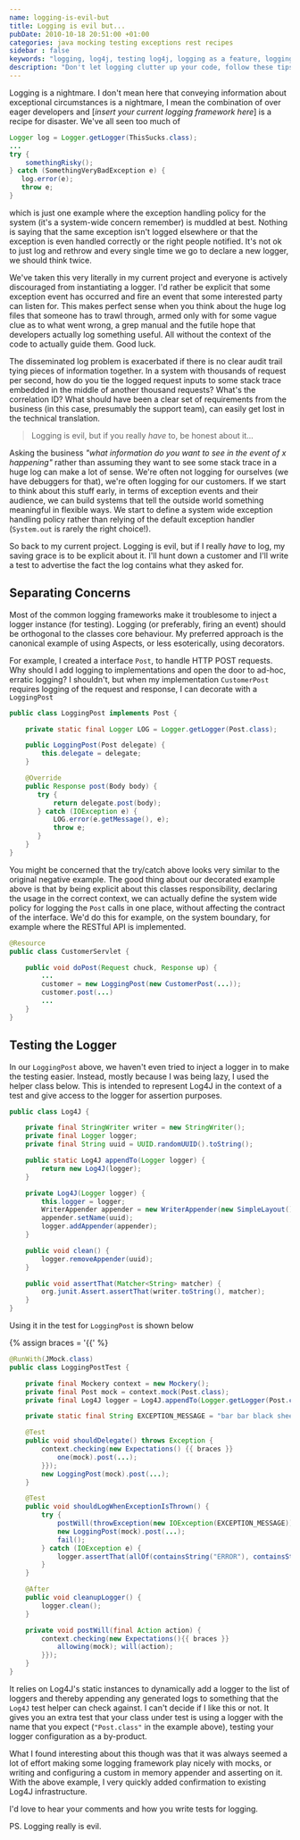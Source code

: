 ```yaml
---
name: logging-is-evil-but
title: Logging is evil but...
pubDate: 2010-10-18 20:51:00 +01:00
categories: java mocking testing exceptions rest recipes
sidebar : false
keywords: "logging, log4j, testing log4j, logging as a feature, logging is bad, why is logging bad"
description: "Don't let logging clutter up your code, follow these tips to separate concerns and move towards logging as a feature. We also look at how to actually test against logging."
---
```


Logging is a nightmare. I don't mean here that conveying information about exceptional circumstances is a nightmare, I mean the combination of over eager developers and [_insert your current logging framework here_] is a recipe for disaster. We've all seen too much of


``` java
Logger log = Logger.getLogger(ThisSucks.class);
...
try {
    somethingRisky();
} catch (SomethingVeryBadException e) {
   log.error(e);
   throw e;
}
```

which is just one example where the exception handling policy for the system (it's a system-wide concern remember) is muddled at best. Nothing is saying that the same exception isn't logged elsewhere or that the exception is even handled correctly or the right people notified. It's not ok to just log and rethrow and every single time we go to declare a new logger, we should think twice.

<!-- more -->

We've taken this very literally in my current project and everyone is actively discouraged from instantiating a logger. I'd rather be explicit that some exception event has occurred and fire an event that some interested party can listen for. This makes perfect sense when you think about the huge log files that someone has to trawl through, armed only with for some vague clue as to what went wrong, a grep manual and the futile hope that developers actually log something useful. All without the context of the code to actually guide them. Good luck.

The disseminated log problem is exacerbated if there is no clear audit trail tying pieces of information together. In a system with thousands of request per second, how do you tie the logged request inputs to some stack trace embedded in the middle of another thousand requests? What's the correlation ID? What should have been a clear set of requirements from the business (in this case, presumably the support team), can easily get lost in the technical translation.

> Logging is evil, but if you really *have* to, be honest about it...

Asking the business _"what information do you want to see in the event of x happening"_ rather than assuming they want to see some stack trace in a huge log can make a lot of sense. We're often not logging for ourselves (we have debuggers for that), we're often logging for our customers. If we start to think about this stuff early, in terms of exception events and their audience, we can build systems that tell the outside world something meaningful in flexible ways. We start to define a system wide exception handling policy rather than relying of the default exception handler (`System.out` is rarely the right choice!).

So back to my current project. Logging is evil, but if I really *have* to log, my saving grace is to be explicit about it. I'll hunt down a customer and I'll write a test to advertise the fact the log contains what they asked for.

## Separating Concerns

Most of the common logging frameworks make it troublesome to inject a logger instance (for testing). Logging (or preferably, firing an event) should be orthogonal to the classes core behaviour. My preferred approach is the canonical example of using Aspects, or less esoterically, using decorators.

For example, I created a interface `Post`, to handle HTTP POST requests. Why should I add logging to implementations and open the door to ad-hoc, erratic logging? I shouldn't, but when my implementation `CustomerPost` requires logging of the request and response, I can decorate with a `LoggingPost`


``` java
public class LoggingPost implements Post {

    private static final Logger LOG = Logger.getLogger(Post.class);

    public LoggingPost(Post delegate) {
        this.delegate = delegate;
    }

    @Override
    public Response post(Body body) {
       try {
           return delegate.post(body);
       } catch (IOException e) {
           LOG.error(e.getMessage(), e);
           throw e;
       }
    }
}
```

You might be concerned that the try/catch above looks very similar to the original negative example. The good thing about our decorated example above is that by being explicit about this classes responsibility, declaring the usage in the correct context, we can actually define the system wide policy for logging the `Post` calls in one place, without affecting the contract of the interface. We'd do this for example, on the system boundary, for example where the RESTful API is implemented.

``` java
@Resource
public class CustomerServlet {

    public void doPost(Request chuck, Response up) {
        ...
        customer = new LoggingPost(new CustomerPost(...));
        customer.post(...)
        ...
    }
}
```
## Testing the Logger

In our `LoggingPost` above, we haven't even tried to inject a logger in to make the testing easier. Instead, mostly because I was being lazy, I used the helper class below. This is intended to represent Log4J in the context of a test and give access to the logger for assertion purposes.

``` java
public class Log4J {

    private final StringWriter writer = new StringWriter();
    private final Logger logger;
    private final String uuid = UUID.randomUUID().toString();

    public static Log4J appendTo(Logger logger) {
        return new Log4J(logger);
    }

    private Log4J(Logger logger) {
        this.logger = logger;
        WriterAppender appender = new WriterAppender(new SimpleLayout(), writer);
        appender.setName(uuid);
        logger.addAppender(appender);
    }

    public void clean() {
        logger.removeAppender(uuid);
    }

    public void assertThat(Matcher<String> matcher) {
        org.junit.Assert.assertThat(writer.toString(), matcher);
    }
}
```
Using it in the test for `LoggingPost` is shown below

{% assign braces = '{{' %}
``` java
@RunWith(JMock.class)
public class LoggingPostTest {

    private final Mockery context = new Mockery();
    private final Post mock = context.mock(Post.class);
    private final Log4J logger = Log4J.appendTo(Logger.getLogger(Post.class));

    private static final String EXCEPTION_MESSAGE = "bar bar black sheep...";

    @Test
    public void shouldDelegate() throws Exception {
        context.checking(new Expectations() {{ braces }}
            one(mock).post(...);
        }});
        new LoggingPost(mock).post(...);
    }

    @Test
    public void shouldLogWhenExceptionIsThrown() {
        try {
            postWill(throwException(new IOException(EXCEPTION_MESSAGE)));
            new LoggingPost(mock).post(...);
            fail();
        } catch (IOException e) {
            logger.assertThat(allOf(containsString("ERROR"), containsString(EXCEPTION_MESSAGE)));
        }
    }

    @After
    public void cleanupLogger() {
        logger.clean();
    }

    private void postWill(final Action action) {
        context.checking(new Expectations(){{ braces }}
            allowing(mock); will(action);
        }});
    }
}
```
It relies on Log4J's static instances to dynamically add a logger to the list of loggers and thereby appending any generated logs to something that the `Log4J` test helper can check against. I can't decide if I like this or not. It gives you an extra test that your class under test is using a logger with the name that you expect (`"Post.class"` in the example above), testing your logger configuration as a by-product.

What I found interesting about this though was that it was always seemed a lot of effort making some logging framework play nicely with mocks, or writing and configuring a custom in memory appender and asserting on it. With the above example, I very quickly added confirmation to existing Log4J infrastructure.

I'd love to hear your comments and how you write tests for logging.

PS. Logging really is evil.


